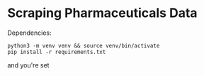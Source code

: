 # Scraping Pharmaceuticals Data

Dependencies:
```
python3 -m venv venv && source venv/bin/activate
pip install -r requirements.txt
```
and you're set
